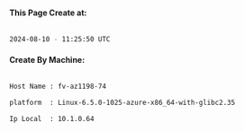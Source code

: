 
   
#### This Page Create at:

```bash

2024-08-10 - 11:25:50 UTC

```

#### Create By Machine:

```bash

Host Name : fv-az1198-74

platform  : Linux-6.5.0-1025-azure-x86_64-with-glibc2.35

Ip Local  : 10.1.0.64

```

